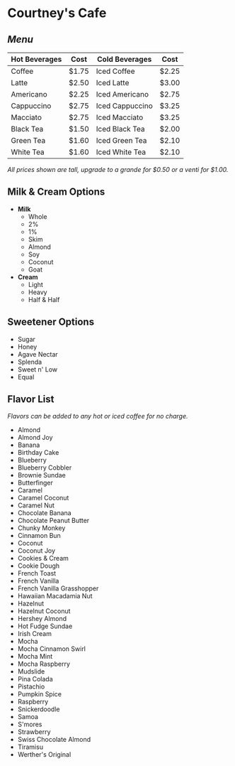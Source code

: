 # Courtney's Cafe

## *Menu*

Hot Beverages | Cost | Cold Beverages | Cost
---------|------|----------|-----
Coffee | $1.75 | Iced Coffee | $2.25
Latte | $2.50 | Iced Latte | $3.00
Americano | $2.25 | Iced Americano | $2.75
Cappuccino | $2.75 | Iced Cappuccino | $3.25
Macciato | $2.75 | Iced Macciato | $3.25
Black Tea | $1.50 | Iced Black Tea | $2.00
Green Tea | $1.60 | Iced Green Tea | $2.10
White Tea | $1.60 | Iced White Tea | $2.10

*All prices shown are tall, upgrade to a grande for $0.50 or a venti for $1.00.*

## Milk & Cream Options

* __Milk__
  * Whole
  * 2%
  * 1%
  * Skim
  * Almond
  * Soy
  * Coconut
  * Goat
* __Cream__
  * Light
  * Heavy
  * Half & Half

## Sweetener Options

* Sugar
* Honey
* Agave Nectar
* Splenda
* Sweet n' Low
* Equal

## Flavor List

*Flavors can be added to any hot or iced coffee for no charge.*

* Almond
* Almond Joy
* Banana
* Birthday Cake
* Blueberry
* Blueberry Cobbler
* Brownie Sundae
* Butterfinger
* Caramel
* Caramel Coconut
* Caramel Nut
* Chocolate Banana
* Chocolate Peanut Butter
* Chunky Monkey
* Cinnamon Bun
* Coconut
* Coconut Joy
* Cookies & Cream
* Cookie Dough
* French Toast
* French Vanilla
* French Vanilla Grasshopper
* Hawaiian Macadamia Nut
* Hazelnut
* Hazelnut Coconut
* Hershey Almond
* Hot Fudge Sundae
* Irish Cream
* Mocha
* Mocha Cinnamon Swirl
* Mocha Mint
* Mocha Raspberry
* Mudslide
* Pina Colada
* Pistachio
* Pumpkin Spice
* Raspberry
* Snickerdoodle
* Samoa
* S'mores
* Strawberry
* Swiss Chocolate Almond
* Tiramisu
* Werther's Original
